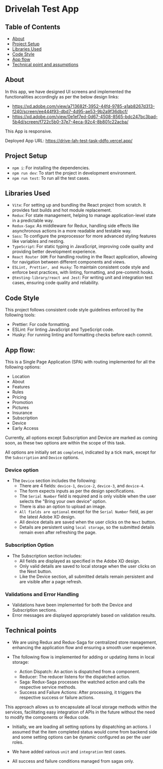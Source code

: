 # Drivelah Test App

## Table of Contents
- [About](#about)
- [Project Setup](#project-setup)
- [Libraries Used](#libraries)
- [Code Style](#code-style)
- [App flow](#app-flow)
- [Technical point and assumptions](#technical-points-and-assumptions)

## About

In this app, we have designed UI screens and implemented the functionalities accordingly as per the below design links:
- https://xd.adobe.com/view/a713682f-3952-44fd-9785-a1ab8267d313-f240/screen/ee444f93-dbd7-4d95-ae53-9b2a9f36dbcf/
- https://xd.adobe.com/view/0e1ef7ed-0d67-4508-8565-bdc247bc3bad-5b4d/screen/f722c5b0-37e7-4eca-92c4-8b801c22acba/

This App is responsive. 

Deployed App URL: https://drive-lah-test-task-ddfo.vercel.app/

## Project Setup

- `npm i`: For installing the dependencies.
- `npm run dev`: To start the project in development environment. 
- `npm run test`: To run all the test cases.

## Libraries Used

- `Vite`: For setting up and bundling the React project from scratch. It provides fast 
   builds and hot module replacement.
- `Redux`: For state management, helping to manage application-level state in a predictable way.
- `Redux-Saga`: As middleware for Redux, handling side effects like asynchronous 
   actions in a more readable and testable way.
- `Sass`: To configure the preprocessor for more advanced styling features like variables and nesting.
- `TypeScript`: For static typing in JavaScript, improving code quality and providing better development experience.
-  `React Router DOM`: For handling routing in the React application, allowing for navigation 
    between different components and views.
-  `ESLint, Prettier, and Husky`: To maintain consistent code style and enforce best practices, 
   with linting, formatting, and pre-commit hooks.
- `@testing-library/react and Jest`: For writing unit and integration test cases, ensuring 
   code quality and reliability.   

## Code Style

This project follows consistent code style guidelines enforced by the following tools:

- Prettier: For code formatting.
- ESLint: For linting JavaScript and TypeScript code.
- Husky: For running linting and formatting checks before each commit.

## App flow:

This is a Single Page Application (SPA) with routing implemented for all the following options:

- Location
- About
- Features
- Rules
- Pricing
- Promotion
- Pictures
- Insurance
- Subscription
- Device
- Early Access

Currently, all options except Subscription and Device are marked as coming soon, as these two options are 
within the scope of this task.

All options are initially set as `completed`, indicated by a tick mark, except for the `Subscription` and `Device` options.

### Device option

- The `Device` section includes the following:
  - There are 4 fields: `device-1`, `device-2`, `device-3`, and `device-4`.
  - The form expects inputs as per the design specifications.
  - The `Serial Number` field is required and is only visible when the user selects the "Bring your own device" option.
  - There is also an option to upload an image.
  - `All fields are optional` except for the `Serial Number` field, as per the latest Adobe XD design.
  - All device details are saved when the user clicks on the `Next` button.
  - Details are persistent using `local storage`, so the submitted details remain even after refreshing the page.

### Subscription Option

- The Subscription section includes:
  - All fields are displayed as specified in the Adobe XD design.
  - Only valid details are saved to local storage when the user clicks on the Next button.
  - Like the Device section, all submitted details remain persistent and are visible after a page refresh.


### Validations and Error Handling

- Validations have been implemented for both the Device and Subscription sections.
- Error messages are displayed appropriately based on validation results.


## Technical points

- We are using Redux and Redux-Saga for centralized store management, enhancing the application 
  flow and ensuring a smooth user experience.

- The following flow is implemented for adding or updating items in local storage:

  - Action Dispatch: An action is dispatched from a component.
  - Reducer: The reducer listens for the dispatched action.
  - Saga: Redux-Saga processes the watched action and calls the respective service methods.
  - Success and Failure Actions: After processing, it triggers the respective success or failure actions.

This approach allows us to encapsulate all local storage methods within the services, facilitating easy integration of 
APIs in the future without the need to modify the components or Redux code.

- Initially, we are loading all setting options by dispatching an actions. I assumed that the item completed status 
  would come from backend side and some setting options can be dynamic configured as per the user roles.
  
- We have added various `unit` and `integration` test cases.  

- All success and failure conditions managed from sagas only.

